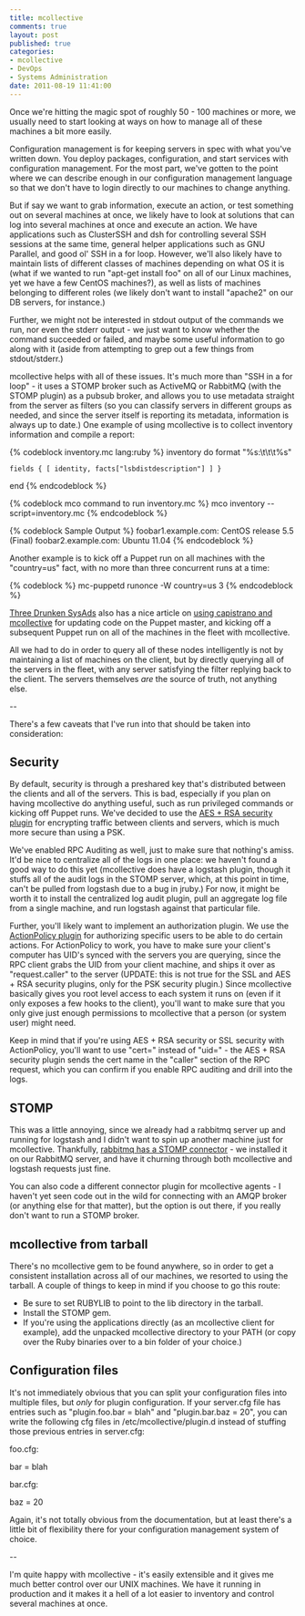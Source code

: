 ```yaml
---
title: mcollective
comments: true
layout: post
published: true
categories:
- mcollective
- DevOps
- Systems Administration
date: 2011-08-19 11:41:00
---
```


Once we're hitting the magic spot of roughly 50 - 100 machines or more, we
usually need to start looking at ways on how to manage all of these machines a
bit more easily.

Configuration management is for keeping servers in spec with what you've
written down.  You deploy packages, configuration, and start services with
configuration management.  For the most part, we've gotten to the point where
we can describe enough in our configuration management language so that we
don't have to login directly to our machines to change anything.

But if say we want to grab information, execute an action, or test something
out on several machines at once, we likely have to look at solutions that can
log into several machines at once and execute an action.  We have applications
such as ClusterSSH and dsh for controlling several SSH sessions at the same
time, general helper applications such as GNU Parallel, and good ol' SSH in a
for loop.  However, we'll also likely have to maintain lists of different
classes of machines depending on what OS it is (what if we wanted to run
"apt-get install foo" on all of our Linux machines, yet we have a few CentOS
machines?), as well as lists of machines belonging to different roles (we
likely don't want to install "apache2" on our DB servers, for instance.)

Further, we might not be interested in stdout output of the commands we run,
nor even the stderr output - we just want to know whether the command succeeded
or failed, and maybe some useful information to go along with it (aside from
attempting to grep out a few things from stdout/stderr.)

mcollective helps with all of these issues.  It's much more than "SSH in a for
loop" - it uses a STOMP broker such as ActiveMQ or RabbitMQ (with the STOMP
plugin) as a pubsub broker, and allows you to use metadata straight from the
server as filters (so you can classify servers in different groups as needed,
and since the server itself is reporting its metadata, information is always up
to date.)  One example of using mcollective is to collect inventory information
and compile a report:

{% codeblock inventory.mc lang:ruby %}
inventory do
    format "%s:\t\t\t%s"

    fields { [ identity, facts["lsbdistdescription"] ] }
end
{% endcodeblock %}

{% codeblock mco command to run inventory.mc %}
mco inventory --script=inventory.mc
{% endcodeblock %}

{% codeblock Sample Output %}
foobar1.example.com:	CentOS release 5.5 (Final)
foobar2.example.com:	Ubuntu 11.04
{% endcodeblock %}

Another example is to kick off a Puppet run on all machines with the
"country=us" fact, with no more than three concurrent runs at a time:

{% codeblock %}
mc-puppetd runonce -W country=us 3
{% endcodeblock %}

[Three Drunken SysAds](http://www.threedrunkensysadsonthe.net) also has a nice
article on [using capistrano and
mcollective](http://www.threedrunkensysadsonthe.net/2011/05/deploy-and-roll-back-system-configs-with-capistrano-mcollective-and-puppet/)
for updating code on the Puppet master, and kicking off a subsequent Puppet run
on all of the machines in the fleet with mcollective.

All we had to do in order to query all of these nodes intelligently is not by
maintaining a list of machines on the client, but by directly querying all of
the servers in the fleet, with any server satisfying the filter replying back
to the client.  The servers themselves *are* the source of truth, not anything
else.

--

There's a few caveats that I've run into that should be taken into
consideration:

Security
--------

By default, security is through a preshared key that's distributed between the
clients and all of the servers.  This is bad, especially if you plan on having
mcollective do anything useful, such as run privileged commands or kicking off
Puppet runs.  We've decided to use the [AES + RSA security
plugin](http://docs.puppetlabs.com/mcollective/reference/plugins/security_aes.html)
for encrypting traffic between clients and servers, which is much more secure
than using a PSK.

We've enabled RPC Auditing as well, just to make sure that nothing's amiss.
It'd be nice to centralize all of the logs in one place: we haven't found a
good way to do this yet (mcollective does have a logstash plugin, though it
stuffs all of the audit logs in the STOMP server, which, at this point in time,
can't be pulled from logstash due to a bug in jruby.)  For now, it might be
worth it to install the centralized log audit plugin, pull an aggregate log
file from a single machine, and run logstash against that particular file.

Further, you'll likely want to implement an authorization plugin.  We use the
[ActionPolicy
plugin](http://code.google.com/p/mcollective-plugins/wiki/ActionPolicy) for
authorizing specific users to be able to do certain actions.  For ActionPolicy
to work, you have to make sure your client's computer has UID's synced with the
servers you are querying, since the RPC client grabs the UID from your client
machine, and ships it over as "request.caller" to the server (UPDATE: this is
not true for the SSL and AES + RSA security plugins, only for the PSK security
plugin.)  Since mcollective basically gives you root level access to each
system it runs on (even if it only exposes a few hooks to the client), you'll
want to make sure that you only give just enough permissions to mcollective
that a person (or system user) might need.

Keep in mind that if you're using AES + RSA security or SSL security with
ActionPolicy, you'll want to use "cert=<certname>" instead of "uid=<uid>" - the
AES + RSA security plugin sends the cert name in the "caller" section of the
RPC request, which you can confirm if you enable RPC auditing and drill into
the logs.

STOMP
-----

This was a little annoying, since we already had a rabbitmq server up and
running for logstash and I didn't want to spin up another machine just for
mcollective.  Thankfully, [rabbitmq has a STOMP
connector](http://www.rabbitmq.com/stomp.html) - we installed it on our
RabbitMQ server, and have it churning through both mcollective and logstash
requests just fine.

You can also code a different connector plugin for mcollective agents - I
haven't yet seen code out in the wild for connecting with an AMQP broker (or
anything else for that matter), but the option is out there, if you really
don't want to run a STOMP broker.

mcollective from tarball
-------------------------

There's no mcollective gem to be found anywhere, so in order to get a
consistent installation across all of our machines, we resorted to using the
tarball.  A couple of things to keep in mind if you choose to go this route:

- Be sure to set RUBYLIB to point to the lib directory in the tarball.
- Install the STOMP gem.
- If you're using the applications directly (as an mcollective client for
  example), add the unpacked mcollective directory to your PATH (or copy over
the Ruby binaries over to a bin folder of your choice.)

Configuration files
--------------------

It's not immediately obvious that you can split your configuration files into
multiple files, but *only* for plugin configuration.  If your server.cfg file
has entries such as "plugin.foo.bar = blah" and "plugin.bar.baz = 20", you can
write the following cfg files in /etc/mcollective/plugin.d instead of stuffing
those previous entries in server.cfg:

foo.cfg:

bar = blah

bar.cfg:

baz = 20

Again, it's not totally obvious from the documentation, but at least there's a
little bit of flexibility there for your configuration management system of
choice.

--

I'm quite happy with mcollective - it's easily extensible and it gives me much
better control over our UNIX machines.  We have it running in production and it
makes it a hell of a lot easier to inventory and control several machines at
once.
